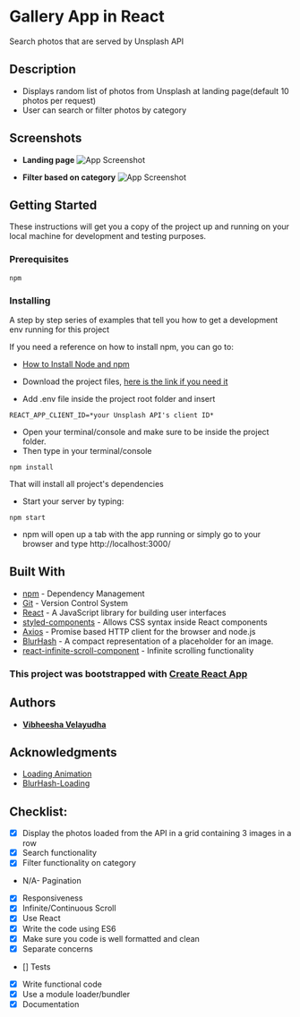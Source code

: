 # Gallery App in React

Search photos that are served by Unsplash API

## Description

* Displays random list of photos from Unsplash at landing page(default 10 photos per request)
* User can search or filter photos by category

## Screenshots
* **Landing page**
![App Screenshot](https://user-images.githubusercontent.com/20166532/163791362-e864832f-5bb4-4828-ab1c-92c961aa15c7.png)

* **Filter based on category**
![App Screenshot](https://user-images.githubusercontent.com/20166532/163791573-79b7936b-b4e8-40f3-83e0-3362f9d1dd89.png)

## Getting Started

These instructions will get you a copy of the project up and running on your local machine for development and testing purposes. 

### Prerequisites

```
npm
```

### Installing

A step by step series of examples that tell you how to get a development env running for this project

If you need a reference on how to install npm, you can go to:
* [How to Install Node and npm](http://treehouse.github.io/installation-guides/)

* Download the project files, [here is the link if you need it](https://github.com/AADHIVAASI/gallery-app)
* Add .env file inside the project root folder and insert
```
REACT_APP_CLIENT_ID=*your Unsplash API's client ID*
```
* Open your terminal/console and make sure to be inside the project folder.
* Then type in your terminal/console
```
npm install 
```
That will install all project's dependencies

* Start your server by typing:
```
npm start
```

* npm will open up a tab with the app running or simply go to your browser and type http://localhost:3000/

## Built With

* [npm](https://www.npmjs.com/) - Dependency Management
* [Git](https://git-scm.com/) - Version Control System
* [React](https://reactjs.org/) - A JavaScript library for building user interfaces
* [styled-components](https://www.npmjs.com/package/styled-components/v/4.1.3) - Allows CSS syntax inside React components
* [Axios](https://github.com/axios/axios) - Promise based HTTP client for the browser and node.js
* [BlurHash](https://blurha.sh/) - A compact representation of a placeholder for an image.
* [react-infinite-scroll-component](https://www.npmjs.com/package/react-infinite-scroll-component) - Infinite scrolling functionality

### This project was bootstrapped with [Create React App](https://github.com/facebook/create-react-app)

## Authors

* [**Vibheesha Velayudha**](https://github.com/AADHIVAASI)

## Acknowledgments

* [Loading Animation](https://loading.io/css/)
* [BlurHash-Loading](https://github.com/blakewood84/react-blurhash-loading)

## Checklist:
- [x]  Display the photos loaded from the API in a grid containing 3 images in a row
- [x]  Search functionality
- [x]  Filter functionality on category
- N/A- Pagination
- [x]  Responsiveness
- [x]  Infinite/Continuous Scroll
- [x]  Use React
- [x]  Write the code using ES6
- [x]  Make sure you code is well formatted and clean
- [x]  Separate concerns
- []  Tests
- [x]  Write functional code
- [x]  Use a module loader/bundler
- [x]  Documentation
